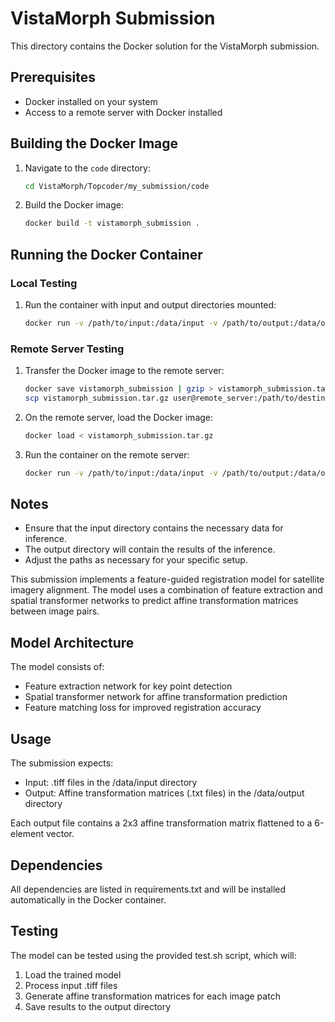 # VistaMorph Submission

This directory contains the Docker solution for the VistaMorph submission.

## Prerequisites

- Docker installed on your system
- Access to a remote server with Docker installed

## Building the Docker Image

1. Navigate to the `code` directory:
   ```bash
   cd VistaMorph/Topcoder/my_submission/code
   ```

2. Build the Docker image:
   ```bash
   docker build -t vistamorph_submission .
   ```

## Running the Docker Container

### Local Testing

1. Run the container with input and output directories mounted:
   ```bash
   docker run -v /path/to/input:/data/input -v /path/to/output:/data/output vistamorph_submission
   ```

### Remote Server Testing

1. Transfer the Docker image to the remote server:
   ```bash
   docker save vistamorph_submission | gzip > vistamorph_submission.tar.gz
   scp vistamorph_submission.tar.gz user@remote_server:/path/to/destination
   ```

2. On the remote server, load the Docker image:
   ```bash
   docker load < vistamorph_submission.tar.gz
   ```

3. Run the container on the remote server:
   ```bash
   docker run -v /path/to/input:/data/input -v /path/to/output:/data/output vistamorph_submission
   ```

## Notes

- Ensure that the input directory contains the necessary data for inference.
- The output directory will contain the results of the inference.
- Adjust the paths as necessary for your specific setup.

This submission implements a feature-guided registration model for satellite imagery alignment. The model uses a combination of feature extraction and spatial transformer networks to predict affine transformation matrices between image pairs.

## Model Architecture

The model consists of:
- Feature extraction network for key point detection
- Spatial transformer network for affine transformation prediction
- Feature matching loss for improved registration accuracy

## Usage

The submission expects:
- Input: .tiff files in the /data/input directory
- Output: Affine transformation matrices (.txt files) in the /data/output directory

Each output file contains a 2x3 affine transformation matrix flattened to a 6-element vector.

## Dependencies

All dependencies are listed in requirements.txt and will be installed automatically in the Docker container.

## Testing

The model can be tested using the provided test.sh script, which will:
1. Load the trained model
2. Process input .tiff files
3. Generate affine transformation matrices for each image patch
4. Save results to the output directory 